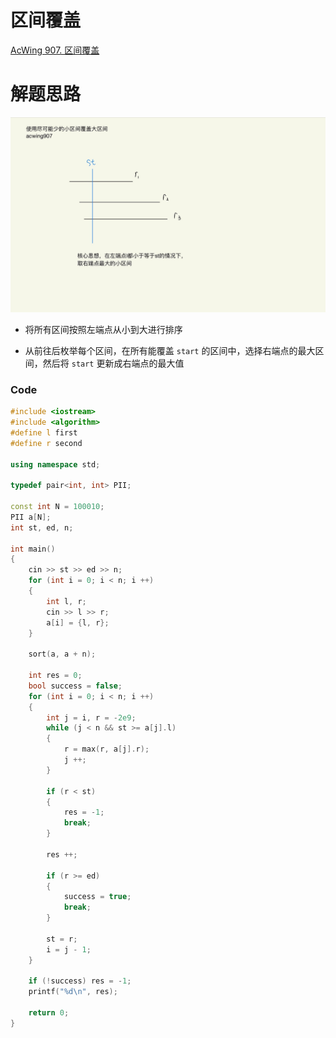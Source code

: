 # 区间覆盖
[AcWing 907. 区间覆盖](https://www.acwing.com/problem/content/description/909/)

# 解题思路

![](media/16611607087232.jpg)

- 将所有区间按照左端点从小到大进行排序

- 从前往后枚举每个区间，在所有能覆盖 `start` 的区间中，选择右端点的最大区间，然后将 `start` 更新成右端点的最大值

### Code
```cpp
#include <iostream>
#include <algorithm>
#define l first
#define r second

using namespace std;

typedef pair<int, int> PII;

const int N = 100010;
PII a[N];
int st, ed, n;

int main()
{
    cin >> st >> ed >> n;
    for (int i = 0; i < n; i ++)
    {
        int l, r;
        cin >> l >> r;
        a[i] = {l, r};
    }
    
    sort(a, a + n);
    
    int res = 0;
    bool success = false;
    for (int i = 0; i < n; i ++)
    {
        int j = i, r = -2e9;
        while (j < n && st >= a[j].l) 
        {
            r = max(r, a[j].r);
            j ++;
        }
        
        if (r < st)
        {
            res = -1;
            break;
        }
        
        res ++;
        
        if (r >= ed)
        {
            success = true;
            break;
        }
        
        st = r;
        i = j - 1;
    }
    
    if (!success) res = -1;
    printf("%d\n", res);
    
    return 0;
}
```

